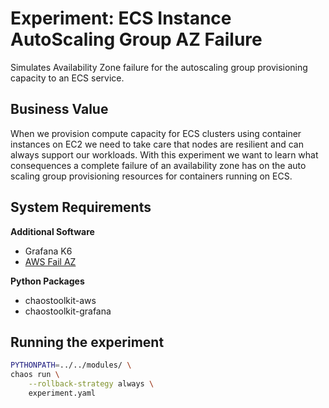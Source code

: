 # Experiment: ECS Instance AutoScaling Group AZ Failure

Simulates Availability Zone failure for the autoscaling group provisioning capacity to an ECS service.

## Business Value

When we provision compute capacity for ECS clusters using container instances on EC2 we need
to take care that nodes are resilient and can always support our workloads.
With this experiment we want to learn what consequences a complete failure of an availability zone
has on the auto scaling group provisioning resources for containers running on ECS.

## System Requirements

**Additional Software**

* Grafana K6
* [AWS Fail AZ](https://github.com/mcastellin/aws-fail-az)

**Python Packages**

* chaostoolkit-aws
* chaostoolkit-grafana

## Running the experiment

```bash
PYTHONPATH=../../modules/ \
chaos run \
    --rollback-strategy always \
    experiment.yaml
```
